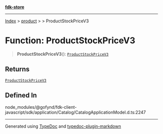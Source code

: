 [**fdk-store**](../../../README.md)
***

[Index](../../../API.md) > [product](../../README.md) > [<internal>](../README.md) > ProductStockPriceV3

# Function: ProductStockPriceV3

> **ProductStockPriceV3**(): [`ProductStockPriceV3`](../type-aliases/type-alias.ProductStockPriceV3.md)

## Returns

[`ProductStockPriceV3`](../type-aliases/type-alias.ProductStockPriceV3.md)

## Defined In

node\_modules/@gofynd/fdk-client-javascript/sdk/application/Catalog/CatalogApplicationModel.d.ts:2247

***
Generated using [TypeDoc](https://typedoc.org/) and [typedoc-plugin-markdown](https://www.npmjs.com/package/typedoc-plugin-markdown)

